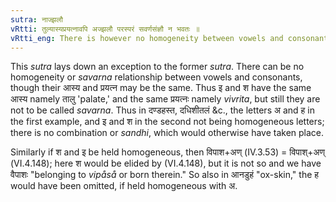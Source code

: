 ```yaml
---
sutra: नाज्झलौ
vRtti: तुल्यास्यप्रयत्नावपि अज्झलौ परस्परं सवर्णसंज्ञौ न भवतः ॥
vRtti_eng: There is however no homogeneity between vowels and consonants, though their place and effort be equal.
---
```

This _sutra_ lays down an exception to the former _sutra_. There can be no homogeneity or _savarna_ relationship between vowels and consonants, though their आस्य and प्रयत्न may be the same. Thus इ and श have the same आस्य namely तालु 'palate,' and the same प्रयत्नः namely _vivrita_, but still they are not to be called _savarna_. Thus in दण्डहस्त, दधिशीतलं &c., the letters अ and ह in the first example, and इ and श in the second not being homogeneous letters; there is no combination or _sandhi_, which would otherwise have taken place.

Similarly if श and इ be held homogeneous, then विपाश+अण् (IV.3.53) = विपाश्+अण् (VI.4.148); here श would be elided by (VI.4.148), but it is not so and we have वैपाशः "belonging to _vipåså_ or born therein." So also in आनडुहं "ox-skin," the ह would have been omitted, if held homogeneous with अ.
